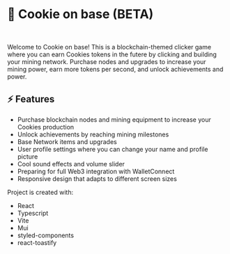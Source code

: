 # 🔵 Cookie on base (BETA)

<br />

Welcome to Cookie on base! This is a blockchain-themed clicker game where you can earn Cookies tokens in the futere by clicking and building your mining network. Purchase nodes and upgrades to increase your mining power, earn more tokens per second, and unlock achievements and power.

## ⚡ Features


- Purchase blockchain nodes and mining equipment to increase your Cookies production
- Unlock achievements by reaching mining milestones  
- Base Network items and upgrades
- User profile settings where you can change your name and profile picture
- Cool sound effects and volume slider
- Preparing for full Web3 integration with WalletConnect
- Responsive design that adapts to different screen sizes


Project is created with:

- React
- Typescript
- Vite
- Mui
- styled-components
- react-toastify
